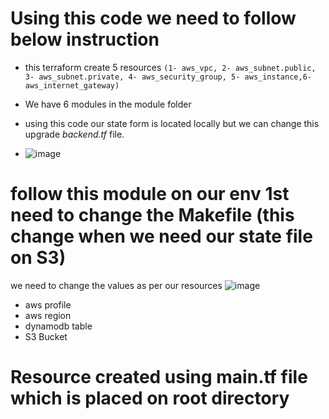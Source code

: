 # Using this code we need to follow below instruction
* this terraform create 5 resources
` (1- aws_vpc, 2- aws_subnet.public, 3- aws_subnet.private, 4- aws_security_group, 5- aws_instance,6- aws_internet_gateway) `

* We have 6 modules in the module folder
* using this code our state form is located locally but we can change this upgrade *backend.tf* file.
* ![image](https://github.com/yahyagulshan/Aws-Terrafom-Repo/assets/59036269/443e4f11-0132-41e6-9e73-3b07702172b5)
# follow this module on our env 1st  need to change the Makefile (this change when we need our state file on S3)
we need to change the values as per our resources 
![image](https://github.com/yahyagulshan/Aws-Terrafom-Repo/assets/59036269/aa372e01-dda3-4f43-bbc1-e0d25a65628c)

 
* aws profile
* aws region
* dynamodb table
* S3 Bucket 

# Resource created using main.tf file which is placed on root directory

  

  
